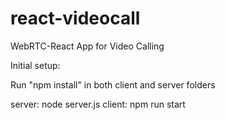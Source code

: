 # react-videocall
WebRTC-React App for Video Calling

Initial setup:

Run "npm install" in both client and server folders

server: node server.js
client: npm run start
